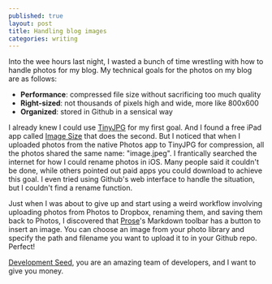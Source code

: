 ```yaml
---
published: true
layout: post
title: Handling blog images
categories: writing
---
```

Into the wee hours last night, I wasted a bunch of time wrestling with how to handle photos for my blog. My technical goals for the photos on my blog are as follows:

- **Performance**: compressed file size without sacrificing too much quality
- **Right-sized**: not thousands of pixels high and wide, more like 800x600
- **Organized**: stored in Github in a sensical way

I already knew I could use [TinyJPG][tinyjpg] for my first goal. And I found a free iPad app called [Image Size][imagesize] that does the second. But I noticed that when I uploaded photos from the native Photos app to TinyJPG for compression, all the photos shared the same name: "image.jpeg". I frantically searched the internet for how I could rename photos in iOS. Many people said it couldn't be done, while others pointed out paid apps you could download to achieve this goal. I even tried using Github's web interface to handle the situation, but I couldn't find a rename function.

Just when I was about to give up and start using a weird workflow involving uploading photos from Photos to Dropbox, renaming them, and saving them back to Photos, I discovered that [Prose][prose]'s Markdown toolbar has a button to insert an image. You can choose an image from your photo library and specify the path and filename you want to upload it to in your Github repo. Perfect!

[Development Seed][devseed], you are an amazing team of developers, and I want to give you money.

[devseed]: https://developmentseed.org/team/
[imagesize]: https://itunes.apple.com/us/app/image-size/id670766542
[prose]: http://prose.io
[tinyjpg]: https://tinyjpg.com/